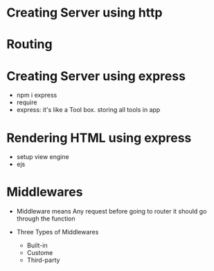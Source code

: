 # Creating Server using http

# Routing

# Creating Server using express

- npm i express
- require
- express: it's like a Tool box. storing all tools in app

# Rendering HTML using express

- setup view engine
- ejs

# Middlewares

- Middleware means Any request before going to router it should go through the function

- Three Types of Middlewares
  - Built-in
  - Custome
  - Third-party

